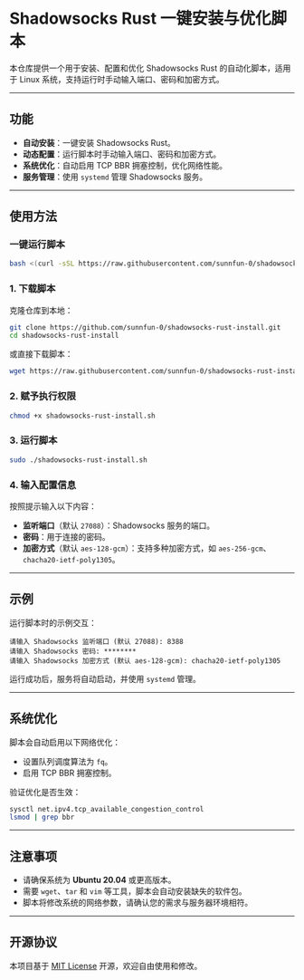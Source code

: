 
# Shadowsocks Rust 一键安装与优化脚本

本仓库提供一个用于安装、配置和优化 Shadowsocks Rust 的自动化脚本，适用于 Linux 系统，支持运行时手动输入端口、密码和加密方式。

---

## 功能

- **自动安装**：一键安装 Shadowsocks Rust。
- **动态配置**：运行脚本时手动输入端口、密码和加密方式。
- **系统优化**：自动启用 TCP BBR 拥塞控制，优化网络性能。
- **服务管理**：使用 `systemd` 管理 Shadowsocks 服务。

---

## 使用方法

### 一键运行脚本
```bash
bash <(curl -sSL https://raw.githubusercontent.com/sunnfun-0/shadowsocks-rust-install/main/shadowsocks-rust-install.sh)
```

### 1. 下载脚本
克隆仓库到本地：
```bash
git clone https://github.com/sunnfun-0/shadowsocks-rust-install.git
cd shadowsocks-rust-install
```

或直接下载脚本：
```bash
wget https://raw.githubusercontent.com/sunnfun-0/shadowsocks-rust-install/main/shadowsocks-rust-install.sh
```

### 2. 赋予执行权限
```bash
chmod +x shadowsocks-rust-install.sh
```

### 3. 运行脚本
```bash
sudo ./shadowsocks-rust-install.sh
```

### 4. 输入配置信息
按照提示输入以下内容：
- **监听端口**（默认 `27088`）：Shadowsocks 服务的端口。
- **密码**：用于连接的密码。
- **加密方式**（默认 `aes-128-gcm`）：支持多种加密方式，如 `aes-256-gcm`、`chacha20-ietf-poly1305`。

---

## 示例

运行脚本时的示例交互：
```
请输入 Shadowsocks 监听端口 (默认 27088): 8388
请输入 Shadowsocks 密码: ********
请输入 Shadowsocks 加密方式 (默认 aes-128-gcm): chacha20-ietf-poly1305
```

运行成功后，服务将自动启动，并使用 `systemd` 管理。

---

## 系统优化

脚本会自动启用以下网络优化：
- 设置队列调度算法为 `fq`。
- 启用 TCP BBR 拥塞控制。

验证优化是否生效：
```bash
sysctl net.ipv4.tcp_available_congestion_control
lsmod | grep bbr
```

---

## 注意事项

- 请确保系统为 **Ubuntu 20.04** 或更高版本。
- 需要 `wget`、`tar` 和 `vim` 等工具，脚本会自动安装缺失的软件包。
- 脚本将修改系统的网络参数，请确认您的需求与服务器环境相符。

---

## 开源协议

本项目基于 [MIT License](LICENSE) 开源，欢迎自由使用和修改。
